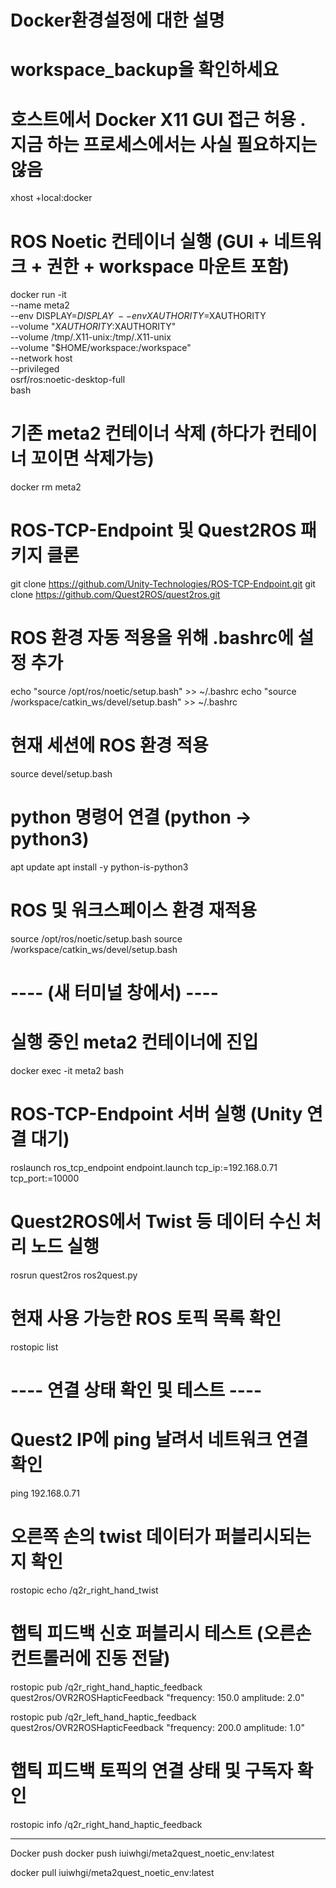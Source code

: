 
# Docker환경설정에 대한 설명

# workspace_backup을 확인하세요

# 호스트에서 Docker X11 GUI 접근 허용  . 지금 하는 프로세스에서는 사실 필요하지는 않음
xhost +local:docker

# ROS Noetic 컨테이너 실행 (GUI + 네트워크 + 권한 + workspace 마운트 포함)
docker run -it \
  --name meta2 \
  --env DISPLAY=$DISPLAY \
  --env XAUTHORITY=$XAUTHORITY \
  --volume "$XAUTHORITY:$XAUTHORITY" \
  --volume /tmp/.X11-unix:/tmp/.X11-unix \
  --volume "$HOME/workspace:/workspace" \
  --network host \
  --privileged \
  osrf/ros:noetic-desktop-full \
  bash

# 기존 meta2 컨테이너 삭제 (하다가 컨테이너 꼬이면 삭제가능)
docker rm meta2

# ROS-TCP-Endpoint 및 Quest2ROS 패키지 클론
git clone https://github.com/Unity-Technologies/ROS-TCP-Endpoint.git
git clone https://github.com/Quest2ROS/quest2ros.git

# ROS 환경 자동 적용을 위해 .bashrc에 설정 추가
echo "source /opt/ros/noetic/setup.bash" >> ~/.bashrc
echo "source /workspace/catkin_ws/devel/setup.bash" >> ~/.bashrc

# 현재 세션에 ROS 환경 적용
source devel/setup.bash

# python 명령어 연결 (python → python3)
apt update
apt install -y python-is-python3

# ROS 및 워크스페이스 환경 재적용
source /opt/ros/noetic/setup.bash
source /workspace/catkin_ws/devel/setup.bash


# ---- (새 터미널 창에서) ----

# 실행 중인 meta2 컨테이너에 진입
docker exec -it meta2 bash

# ROS-TCP-Endpoint 서버 실행 (Unity 연결 대기)
roslaunch ros_tcp_endpoint endpoint.launch tcp_ip:=192.168.0.71 tcp_port:=10000

# Quest2ROS에서 Twist 등 데이터 수신 처리 노드 실행
rosrun quest2ros ros2quest.py

# 현재 사용 가능한 ROS 토픽 목록 확인
rostopic list


# ---- 연결 상태 확인 및 테스트 ----

# Quest2 IP에 ping 날려서 네트워크 연결 확인
ping 192.168.0.71

# 오른쪽 손의 twist 데이터가 퍼블리시되는지 확인
rostopic echo /q2r_right_hand_twist

# 햅틱 피드백 신호 퍼블리시 테스트 (오른손 컨트롤러에 진동 전달)
rostopic pub /q2r_right_hand_haptic_feedback quest2ros/OVR2ROSHapticFeedback "frequency: 150.0
amplitude: 2.0"

rostopic pub /q2r_left_hand_haptic_feedback quest2ros/OVR2ROSHapticFeedback "frequency: 200.0
amplitude: 1.0"

# 햅틱 피드백 토픽의 연결 상태 및 구독자 확인
rostopic info /q2r_right_hand_haptic_feedback










----
Docker push
docker push iuiwhgi/meta2quest_noetic_env:latest

docker pull iuiwhgi/meta2quest_noetic_env:latest

